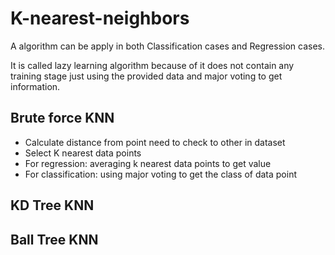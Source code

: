 
# K-nearest-neighbors

A algorithm can be apply in both Classification cases and Regression cases. 

It is called lazy learning algorithm because of it does not contain any training stage just using the provided data and major voting to get information.

## Brute force KNN
- Calculate distance from point need to check to other in dataset
- Select K nearest data points
- For regression: averaging k nearest data points to get value
- For classification: using major voting to get the class of data point

## KD Tree KNN

## Ball Tree KNN
